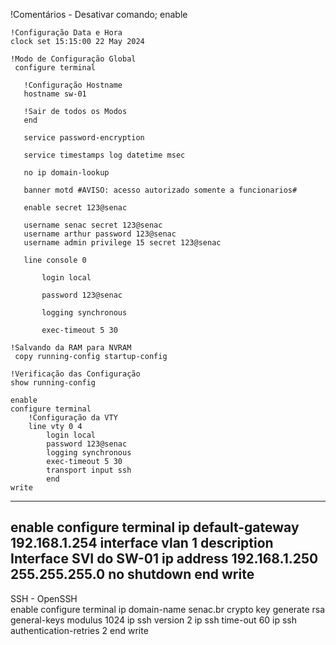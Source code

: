 !Comentários - Desativar comando;
enable

    !Configuração Data e Hora 
    clock set 15:15:00 22 May 2024

    !Modo de Configuração Global
     configure terminal

       !Configuração Hostname
       hostname sw-01

       !Sair de todos os Modos
       end

       service password-encryption

       service timestamps log datetime msec 

       no ip domain-lookup

       banner motd #AVISO: acesso autorizado somente a funcionarios#

       enable secret 123@senac
       
       username senac secret 123@senac
       username arthur password 123@senac
       username admin privilege 15 secret 123@senac

       line console 0

           login local

           password 123@senac

           logging synchronous

           exec-timeout 5 30

    !Salvando da RAM para NVRAM
     copy running-config startup-config 

    !Verificação das Configuração
    show running-config

    enable
    configure terminal 
        !Configuração da VTY
        line vty 0 4
            login local
            password 123@senac 
            logging synchronous
            exec-timeout 5 30
            transport input ssh 
            end 
    write         
--------------------------------------------------------------------------
enable
    configure terminal
        ip default-gateway 192.168.1.254 
        interface vlan 1
            description Interface SVI do SW-01 
            ip address 192.168.1.250 255.255.255.0
            no shutdown 
            end
write 
---------------------------------------------------------
SSH - OpenSSH  
enable
    configure terminal
    ip domain-name senac.br 
    crypto key generate rsa general-keys modulus 1024
    ip ssh version 2
    ip ssh time-out 60
    ip ssh authentication-retries 2
    end
write
